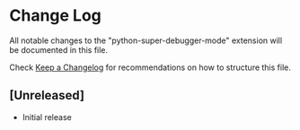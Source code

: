 # Change Log

All notable changes to the "python-super-debugger-mode" extension will be documented in this file.

Check [Keep a Changelog](http://keepachangelog.com/) for recommendations on how to structure this file.

## [Unreleased]

- Initial release